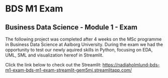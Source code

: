 # BDS M1 Exam

## Business Data Science - Module 1 - Exam

The following project was completed after 4 weeks on the MSc programme in Business Data Science at Aalborg University. During the exam we had the opportunity to test our newly aquired skills in Python, focusing on EDA, UML, SML and visualization hereof in Streamlit.

Click the link below to check out the Streamlit:
https://nadiaholmlund-bds-m1-exam-bds-m1-exam-streamlit-gem5mj.streamlitapp.com/
